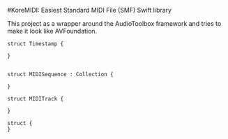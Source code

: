 #KoreMIDI: Easiest Standard MIDI File (SMF) Swift library

This project as a wrapper around the AudioToolbox framework and tries to make it look like AVFoundation.


```
struct Timestamp {
    
}
```

```

```

```
struct MIDISequence : Collection {

}

```

```
struct MIDITrack {
    
}
```

```
struct {
}
```

 
